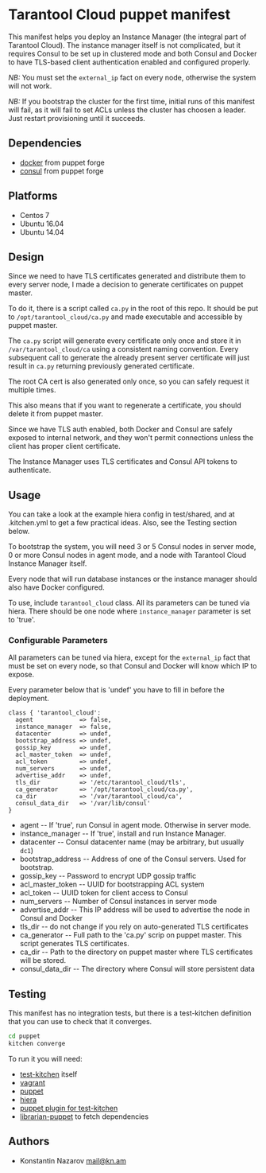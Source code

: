 # Tarantool Cloud puppet manifest

This manifest helps you deploy an Instance Manager (the integral part of
Tarantool Cloud). The instance manager itself is not complicated, but
it requires Consul to be set up in clustered mode and both Consul and
Docker to have TLS-based client authentication enabled and configured
properly.

*NB:* You must set the `external_ip` fact on every node, otherwise the
system will not work.

*NB:* If you bootstrap the cluster for the first time, initial runs
of this manifest will fail, as it will fail to set ACLs unless the
cluster has choosen a leader. Just restart provisioning until it
succeeds.

## Dependencies

* [docker](https://forge.puppet.com/garethr/docker) from puppet forge
* [consul](https://forge.puppet.com/KyleAnderson/consul) from puppet forge

## Platforms

* Centos 7
* Ubuntu 16.04
* Ubuntu 14.04

## Design

Since we need to have TLS certificates generated and distribute them to
every server node, I made a decision to generate certificates on puppet
master.

To do it, there is a script called `ca.py` in the root of this repo. It
should be put to `/opt/tarantool_cloud/ca.py` and made executable and
accessible by puppet master.

The `ca.py` script will generate every certificate only once and store
it in `/var/tarantool_cloud/ca` using a consistent naming convention.
Every subsequent call to generate the already present server certificate
will just result in `ca.py` returning previously generated certificate.

The root CA cert is also generated only once, so you can safely request
it multiple times.

This also means that if you want to regenerate a certificate, you should
delete it from puppet master.

Since we have TLS auth enabled, both Docker and Consul are safely
exposed to internal network, and they won't permit connections unless
the client has proper client certificate.

The Instance Manager uses TLS certificates and Consul API tokens to
authenticate.

## Usage

You can take a look at the example hiera config in test/shared, and at
.kitchen.yml to get a few practical ideas. Also, see the Testing section below.

To bootstrap the system, you will need 3 or 5 Consul nodes in server mode,
0 or more Consul nodes in agent mode, and a node with Tarantool Cloud
Instance Manager itself.

Every node that will run database instances or the instance manager should
also have Docker configured.

To use, include `tarantool_cloud` class. All its parameters can be tuned via
hiera. There should be one node where `instance_manager` parameter is set
to 'true'.


### Configurable Parameters

All parameters can be tuned via hiera, except for the `external_ip` fact that
must be set on every node, so that Consul and Docker will know which IP to
expose.

Every parameter below that is 'undef' you have to fill in before the deployment.

``` puppet
class { 'tarantool_cloud':
  agent             => false,
  instance_manager  => false,
  datacenter        => undef,
  bootstrap_address => undef,
  gossip_key        => undef,
  acl_master_token  => undef,
  acl_token         => undef,
  num_servers       => undef,
  advertise_addr    => undef,
  tls_dir           => '/etc/tarantool_cloud/tls',
  ca_generator      => '/opt/tarantool_cloud/ca.py',
  ca_dir            => '/var/tarantool_cloud/ca',
  consul_data_dir   => '/var/lib/consul'
}
```

* agent -- If 'true', run Consul in agent mode. Otherwise in server mode.
* instance_manager -- If 'true', install and run Instance Manager.
* datacenter -- Consul datacenter name (may be arbitrary, but usually `dc1`)
* bootstrap_address -- Address of one of the Consul servers. Used for bootstrap.
* gossip_key -- Password to encrypt UDP gossip traffic
* acl_master_token -- UUID for bootstrapping ACL system
* acl_token -- UUID token for client access to Consul
* num_servers -- Number of Consul instances in server mode
* advertise_addr -- This IP address will be used to advertise the node in Consul and Docker
* tls_dir -- do not change if you rely on auto-generated TLS certificates
* ca_generator -- Full path to the 'ca.py' scrip on puppet master. This script generates TLS certificates.
* ca_dir -- Path to the directory on puppet master where TLS certificates will be stored.
* consul_data_dir -- The directory where Consul will store persistent data

## Testing

This manifest has no integration tests, but there is a test-kitchen definition
that you can use to check that it converges.

``` bash
cd puppet
kitchen converge
```

To run it you will need:

* [test-kitchen](http://kitchen.ci) itself
* [vagrant](http://vagrantup.com)
* [puppet](https://puppet.com)
* [hiera](https://github.com/puppetlabs/hiera)
* [puppet plugin for test-kitchen](https://github.com/neillturner/kitchen-puppet)
* [librarian-puppet](http://librarian-puppet.com) to fetch dependencies

## Authors

* Konstantin Nazarov <mail@kn.am>

